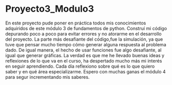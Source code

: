 # Proyecto3_Modulo3

En este proyecto pude poner en práctica todos mis conocimientos adquiridos de este módulo 3 de fundamentos de python. 
Construí mi código depurando poco a poco para evitar errores y no atorarme en el desarrollo del proyecto.
La parte más desafiante del código,fue la simulación, ya que tuve que pensar mucho tiempo cómo generar alguna respuesta al problema dado. 
De igual manera, el hecho de usar funciones fue algo desafiante, al igual que generar gráficas.
La verdad es que me he llevado buenas ideas y reflexiones de lo que va en el curso, ha despertado mucho más mi interés en seguir aprendiendo. 
Cada día reflexiono sobre qué es lo que quiero saber y en qué área especializarme. Espero con muchas ganas el módulo 4 para segur incrementando mis saberes.
